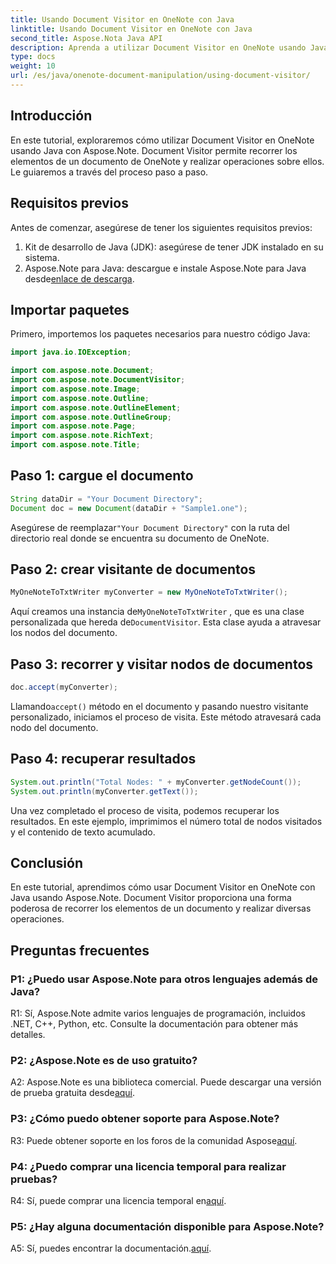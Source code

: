 ```yaml
---
title: Usando Document Visitor en OneNote con Java
linktitle: Usando Document Visitor en OneNote con Java
second_title: Aspose.Nota Java API
description: Aprenda a utilizar Document Visitor en OneNote usando Java con Aspose.Note. Recorra y manipule documentos de OneNote sin problemas.
type: docs
weight: 10
url: /es/java/onenote-document-manipulation/using-document-visitor/
---
```

## Introducción

En este tutorial, exploraremos cómo utilizar Document Visitor en OneNote usando Java con Aspose.Note. Document Visitor permite recorrer los elementos de un documento de OneNote y realizar operaciones sobre ellos. Le guiaremos a través del proceso paso a paso.

## Requisitos previos

Antes de comenzar, asegúrese de tener los siguientes requisitos previos:

1. Kit de desarrollo de Java (JDK): asegúrese de tener JDK instalado en su sistema.
2. Aspose.Note para Java: descargue e instale Aspose.Note para Java desde[enlace de descarga](https://releases.aspose.com/note/java/).

## Importar paquetes

Primero, importemos los paquetes necesarios para nuestro código Java:

```java
import java.io.IOException;

import com.aspose.note.Document;
import com.aspose.note.DocumentVisitor;
import com.aspose.note.Image;
import com.aspose.note.Outline;
import com.aspose.note.OutlineElement;
import com.aspose.note.OutlineGroup;
import com.aspose.note.Page;
import com.aspose.note.RichText;
import com.aspose.note.Title;
```

## Paso 1: cargue el documento

```java
String dataDir = "Your Document Directory";
Document doc = new Document(dataDir + "Sample1.one");
```

 Asegúrese de reemplazar`"Your Document Directory"` con la ruta del directorio real donde se encuentra su documento de OneNote.

## Paso 2: crear visitante de documentos

```java
MyOneNoteToTxtWriter myConverter = new MyOneNoteToTxtWriter();
```

 Aquí creamos una instancia de`MyOneNoteToTxtWriter` , que es una clase personalizada que hereda de`DocumentVisitor`. Esta clase ayuda a atravesar los nodos del documento.

## Paso 3: recorrer y visitar nodos de documentos

```java
doc.accept(myConverter);
```

 Llamando`accept()` método en el documento y pasando nuestro visitante personalizado, iniciamos el proceso de visita. Este método atravesará cada nodo del documento.

## Paso 4: recuperar resultados

```java
System.out.println("Total Nodes: " + myConverter.getNodeCount());
System.out.println(myConverter.getText());
```

Una vez completado el proceso de visita, podemos recuperar los resultados. En este ejemplo, imprimimos el número total de nodos visitados y el contenido de texto acumulado.

## Conclusión

En este tutorial, aprendimos cómo usar Document Visitor en OneNote con Java usando Aspose.Note. Document Visitor proporciona una forma poderosa de recorrer los elementos de un documento y realizar diversas operaciones.

## Preguntas frecuentes

### P1: ¿Puedo usar Aspose.Note para otros lenguajes además de Java?

R1: Sí, Aspose.Note admite varios lenguajes de programación, incluidos .NET, C++, Python, etc. Consulte la documentación para obtener más detalles.

### P2: ¿Aspose.Note es de uso gratuito?

 A2: Aspose.Note es una biblioteca comercial. Puede descargar una versión de prueba gratuita desde[aquí](https://releases.aspose.com/).

### P3: ¿Cómo puedo obtener soporte para Aspose.Note?

 R3: Puede obtener soporte en los foros de la comunidad Aspose[aquí](https://forum.aspose.com/c/note/28).

### P4: ¿Puedo comprar una licencia temporal para realizar pruebas?

 R4: Sí, puede comprar una licencia temporal en[aquí](https://purchase.aspose.com/temporary-license/).

### P5: ¿Hay alguna documentación disponible para Aspose.Note?

 A5: Sí, puedes encontrar la documentación.[aquí](https://reference.aspose.com/note/java/).